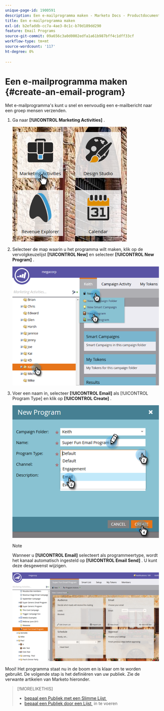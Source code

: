 ```yaml
---
unique-page-id: 1900591
description: Een e-mailprogramma maken - Marketo Docs - Productdocumentatie
title: Een e-mailprogramma maken
exl-id: b2efaddb-cc7a-4ae3-8c1c-b70d189dd290
feature: Email Programs
source-git-commit: 09a656c3a0d0002edfa1a61b987bff4c1dff33cf
workflow-type: tm+mt
source-wordcount: '117'
ht-degree: 0%

---
```


# Een e-mailprogramma maken {#create-an-email-program}

Met e-mailprogramma&#39;s kunt u snel en eenvoudig een e-mailbericht naar een groep mensen verzenden.

1. Ga naar **[!UICONTROL Marketing Activities]** .

   ![](assets/one.png)

1. Selecteer de map waarin u het programma wilt maken, klik op de vervolgkeuzelijst **[!UICONTROL New]** en selecteer **[!UICONTROL New Program]** .

   ![](assets/two.png)

1. Voer een naam in, selecteer **[!UICONTROL Email]** als [!UICONTROL Program Type] en klik op **[!UICONTROL Create]** .

   ![](assets/three.png)

   >[!NOTE]
   >
   >Wanneer u **[!UICONTROL Email]** selecteert als programmeertype, wordt het kanaal automatisch ingesteld op **[!UICONTROL Email Send]** . U kunt deze desgewenst wijzigen.

   ![](assets/four.png)

Mooi! Het programma staat nu in de boom en is klaar om te worden gebruikt. De volgende stap is het definiëren van uw publiek. Zie de verwante artikelen van Marketo hieronder.

>[!MORELIKETHIS]
>
>* [&#x200B; bepaal een Publiek met een Slimme Lijst &#x200B;](/help/marketo/product-docs/email-marketing/email-programs/managing-people-in-email-programs/define-an-audience-with-a-smart-list.md)
>* [&#x200B; bepaal een Publiek door een Lijst &#x200B;](/help/marketo/product-docs/email-marketing/email-programs/managing-people-in-email-programs/define-an-audience-by-importing-a-list.md) in te voeren
